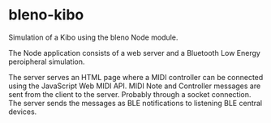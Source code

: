 # bleno-kibo
Simulation of a Kibo using the bleno Node module.

The Node application consists of a web server and a Bluetooth Low Energy peroipheral simulation.

The server serves an HTML page where a MIDI controller can be connected using the JavaScript Web MIDI API. MIDI Note and Controller messages are sent from the client to the server. Probably through a socket connection. The server sends the messages as BLE notifications to listening BLE central devices.

